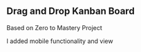 ## Drag and Drop Kanban Board

Based on Zero to Mastery Project

I added mobile functionality and view